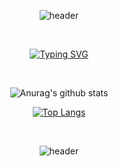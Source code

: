 <div align="center">
  
  ![header](https://capsule-render.vercel.app/api?type=waving&color=timeGradient&height=200&section=header!&descAlign=35&fontSize=60&fontColor=FFFFFF&animation=fadeIn&fontAlign=30)


<br>
 
  [![Typing SVG](https://readme-typing-svg.demolab.com/?lines=Welcome+to+Soyoung's+GITHUB&center=True&color=000000&repeat=false&font=Playfair+Display)](https://git.io/typing-svg)

<br>
  
 

  ![Anurag's github stats](https://github-readme-stats.vercel.app/api?username=Jordan-comlinee&show_icons=true&hide_border=true&theme=transparent&icon_color=000000) 

  [![Top Langs](https://github-readme-stats.vercel.app/api/top-langs/?username=Jordan-comlinee&show_icons=true&hide_border=true&title_color=004386&icon_color=004386&layout=compact)](https://github.com/metleeha)

<br>


  ![header](https://capsule-render.vercel.app/api?type=waving&color=timeGradient&height=200&section=footer&fontSize=70&fontColor=FFFFFF&animation=fadeIn)


</div>
